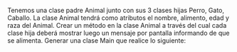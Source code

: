 Tenemos una clase padre Animal junto con sus 3 clases hijas Perro, Gato, Caballo.
La clase Animal tendrá como atributos el nombre, alimento, edad y raza del Animal.
Crear un método en la clase Animal a través del cual cada clase hija deberá mostrar luego un
mensaje por pantalla informando de que se alimenta. Generar una clase Main que realice lo
siguiente: